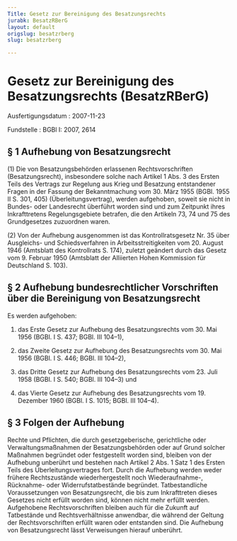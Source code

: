 ```yaml
---
Title: Gesetz zur Bereinigung des Besatzungsrechts
jurabk: BesatzRBerG
layout: default
origslug: besatzrberg
slug: besatzrberg

---
```


# Gesetz zur Bereinigung des Besatzungsrechts (BesatzRBerG)

Ausfertigungsdatum
:   2007-11-23

Fundstelle
:   BGBl I: 2007, 2614


## § 1 Aufhebung von Besatzungsrecht

(1) Die von Besatzungsbehörden erlassenen Rechtsvorschriften
(Besatzungsrecht), insbesondere solche nach Artikel 1 Abs. 3 des
Ersten Teils des Vertrags zur Regelung aus Krieg und Besatzung
entstandener Fragen in der Fassung der Bekanntmachung vom 30. März
1955 (BGBl. 1955 II S. 301, 405) (Überleitungsvertrag), werden
aufgehoben, soweit sie nicht in Bundes- oder Landesrecht überführt
worden sind und zum Zeitpunkt ihres Inkrafttretens Regelungsgebiete
betrafen, die den Artikeln 73, 74 und 75 des Grundgesetzes zuzuordnen
waren.

(2) Von der Aufhebung ausgenommen ist das Kontrollratsgesetz Nr. 35
über Ausgleichs- und Schiedsverfahren in Arbeitsstreitigkeiten vom 20.
August 1946 (Amtsblatt des Kontrollrats S. 174), zuletzt geändert
durch das Gesetz vom 9. Februar 1950 (Amtsblatt der Alliierten Hohen
Kommission für Deutschland S. 103).


## § 2 Aufhebung bundesrechtlicher Vorschriften über die Bereinigung von Besatzungsrecht

Es werden aufgehoben:

1.  das Erste Gesetz zur Aufhebung des Besatzungsrechts vom 30. Mai 1956
    (BGBl. I S. 437; BGBl. III 104–1),


2.  das Zweite Gesetz zur Aufhebung des Besatzungsrechts vom 30. Mai 1956
    (BGBl. I S. 446; BGBl. III 104–2),


3.  das Dritte Gesetz zur Aufhebung des Besatzungsrechts vom 23. Juli 1958
    (BGBl. I S. 540; BGBl. III 104–3) und


4.  das Vierte Gesetz zur Aufhebung des Besatzungsrechts vom 19. Dezember
    1960 (BGBl. I S. 1015; BGBl. III 104–4).





## § 3 Folgen der Aufhebung

Rechte und Pflichten, die durch gesetzgeberische, gerichtliche oder
Verwaltungsmaßnahmen der Besatzungsbehörden oder auf Grund solcher
Maßnahmen begründet oder festgestellt worden sind, bleiben von der
Aufhebung unberührt und bestehen nach Artikel 2 Abs. 1 Satz 1 des
Ersten Teils des Überleitungsvertrages fort. Durch die Aufhebung
werden weder frühere Rechtszustände wiederhergestellt noch
Wiederaufnahme-, Rücknahme- oder Widerrufstatbestände begründet.
Tatbestandliche Voraussetzungen von Besatzungsrecht, die bis zum
Inkrafttreten dieses Gesetzes nicht erfüllt worden sind, können nicht
mehr erfüllt werden. Aufgehobene Rechtsvorschriften bleiben auch für
die Zukunft auf Tatbestände und Rechtsverhältnisse anwendbar, die
während der Geltung der Rechtsvorschriften erfüllt waren oder
entstanden sind. Die Aufhebung von Besatzungsrecht lässt Verweisungen
hierauf unberührt.

